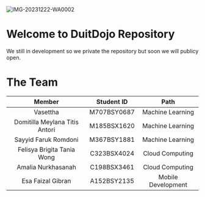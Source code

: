 ![IMG-20231222-WA0002](https://github.com/DuitDojo-Capstone-Project/.github/assets/126539714/d366de4b-619e-4619-bb77-4d4d7dadf5aa)

# Welcome to DuitDojo Repository

We still in development so we private the repository but soon we will publicy open. 

# The Team

|            Member                   | Student ID  |        Path             |
| :---------------------------------: | :---------: | :---------------------: |
| Vasettha                            | M707BSY0687 | Machine Learning        |
| Domitilla Meylana Titis Antori      | M185BSX1620 | Machine Learning        |
| Sayyid Faruk Romdoni                | M367BSY1881 | Machine Learning        |
| Felisya Brigita Tania Wong          | C323BSX4024 | Cloud Computing         |
| Amalia Nurkhasanah                  | C198BSX3461 | Cloud Computing         |
| Esa Faizal Gibran                   | A152BSY2135 | Mobile Development      |
